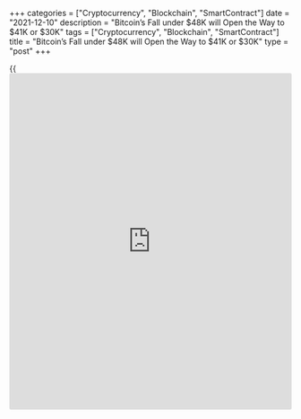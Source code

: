 +++
categories = ["Cryptocurrency", "Blockchain", "SmartContract"]
date = "2021-12-10"
description = "Bitcoin’s Fall under $48K will Open the Way to $41K or $30K"
tags = ["Cryptocurrency", "Blockchain", "SmartContract"]
title = "Bitcoin’s Fall under $48K will Open the Way to $41K or $30K"
type = "post"
+++

{{<iframe id="large-banner" src="https://www.bounty.group/#slide=20.0" width="100%" height="600" scrolling="no" style="border: 0px solid rgb(216, 221, 230); border-radius: 3px;">}}

The crypto market has lost 4.2% of its capitalisation in the past 24
hours and now stands at $2.27 trillion. From the peak levels reached a
month ago, capitalisation has dropped by 23%, allowing us to speak of
the start of a bear market for the sector, at least like the one we saw
in April-July.

![Bitcoin’s Fall under $48K will Open the Way to $41K or $30K][1]

  
The cryptocurrency fear and greed index dropped from 29 to 24, slipping
into the extreme fear territory.

Alarmingly, the overall capitalisation this time was pulled down by
altcoins. The first cryptocurrency lost around 3% over the day,
returning to $48.3, where the 200-day moving average runs and touched
the oversold area again.

![Bitcoin’s Fall under $48K will Open the Way to $41K or $30K][2]

A significant short-term indicator for the market promises to be the
200-day average for Bitcoin. An ability to bounce back above that line
would indicate bullish sentiment prevails and promises new attempts to
climb above $50K or $60K this month. A sharp fall would formally clear
the way for a deeper correction to $41K or even $30K.

![Bitcoin’s Fall under $48K will Open the Way to $41K or $30K][3]

ETHUSD has been losing 6% over the last 24 hours and is dangerously
close to the psychologically significant $4000 level. The latest
momentum of the decline pushed the first altcoin away from the 50-day
moving average, and a deeper correction may follow. Ether fell out of
the bullish uptrend from the end of September and went into a prolonged
consolidation. The declines yesterday and this morning brought the coin
back to the lower end of the consolidation range, and a dip under $4000
would open a straight road down with a potential target at $3300 or
further to $2700.

Bitcoin’s share of the crypto market has started to rise again, reaching
40.3%. We see this growth in a falling market as an additional sign of
fear of the crypto market.

_Source:[FXPro][4]_

   1. /files/downloads/2/c/f/2cf32842aba8efa01faa45ca644f8375_6d82047d63861d4491b105845002e93d.png
   2. /files/downloads/4/f/6/4f6267cba62c09da84e5862be6869b8f_edd5fc3bf27adaa0b172969f76661983.png
   3. /files/downloads/5/8/6/586de89af9a0df54307d6494ac1cda1e_3ecf55838c320bb415a6dcb59b4b66dc.png
   4. /geturl/index/b3a70c23a6d29de31e0d0a9b572f0d0127082e70/